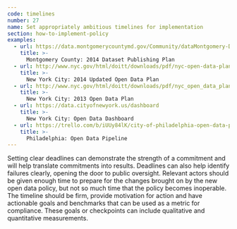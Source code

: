 ```yaml
---
code: timelines
number: 27
name: Set appropriately ambitious timelines for implementation
section: how-to-implement-policy
examples:
  - url: https://data.montgomerycountymd.gov/Community/dataMontgomery-Dataset-Publishing-Plan/c3dr-fnib
    title: >-
      Montgomery County: 2014 Dataset Publishing Plan
  - url: http://www.nyc.gov/html/doitt/downloads/pdf/nyc-open-data-plan-july-2014-update.pdf
    title: >-
      New York City: 2014 Updated Open Data Plan
  - url: http://www.nyc.gov/html/doitt/downloads/pdf/nyc_open_data_plan.pdf
    title: >-
      New York City: 2013 Open Data Plan
  - url: https://data.cityofnewyork.us/dashboard
    title: >-
      New York City: Open Data Dashboard
  - url: https://trello.com/b/iUUy84lK/city-of-philadelphia-open-data-pipeline
    title: >-
      Philadelphia: Open Data Pipeline
---
```


<p>Setting clear deadlines can demonstrate the strength of a commitment and will help translate commitments into results. Deadlines can also help identify failures clearly, opening the door to public oversight. Relevant actors should be given enough time to prepare for the changes brought on by the new open data policy, but not so much time that the policy becomes inoperable. The timeline should be firm, provide motivation for action and have actionable goals and benchmarks that can be used as a metric for compliance. These goals or checkpoints can include qualitative and quantitative measurements.</p>
